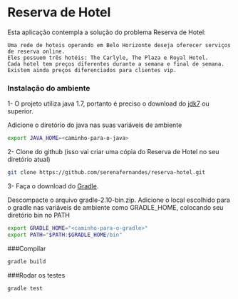 # Reserva de Hotel

Esta aplicação contempla a solução do problema Reserva de Hotel:

	Uma rede de hoteis operando em Belo Horizonte deseja oferecer serviços de reserva online.
    Eles possuem três hotéis: The Carlyle, The Plaza e Royal Hotel.
    Cada hotel tem preços diferentes durante a semana e final de semana.
    Existem ainda preços diferenciados para clientes vip.

### Instalação do ambiente

1- O projeto utiliza java 1.7, portanto é preciso o download do [jdk7](http://www.oracle.com/technetwork/pt/java/javase/downloads/jdk7-downloads-1880260.html) ou superior.

Adicione o diretório do java nas suas variáveis de ambiente

```bash
export JAVA_HOME=<caminho-para-o-java>
```
2- Clone do github (isso vai criar uma cópia do Reserva de Hotel no seu diretório atual)

```bash
git clone https://github.com/serenafernandes/reserva-hotel.git
```

3- Faça o download do [Gradle](https://services.gradle.org/distributions/gradle-2.10-bin.zip).

Descompacte o arquivo gradle-2.10-bin.zip.
Adicione o local escolhido para o gradle nas variáveis de ambiente como GRADLE_HOME, colocando seu diretório bin no PATH

```bash
export GRADLE_HOME="<caminho-para-o-gradle>"
export PATH="$PATH:$GRADLE_HOME/bin"
```

###Compilar

```bash
gradle build
```
###Rodar os testes

```bash
gradle test
```
